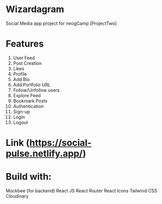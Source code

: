 # Wizardagram
Social Media app project for neogCamp [ProjectTwo]

# Features
1. User Feed
2. Post Creation
3. Likes
4. Profile
5. Add Bio
6. Add Portfolio URL
7. Follow/Unfollow users
8. Explore Feed
9. Bookmark Posts
10. Authentication
11. Sign-up 
12. Login 
13. Logout

# Link (https://social-pulse.netlify.app/)

# Build with:
Mockbee (for backend)
React JS
React Router
React Icons
Tailwind CSS
Cloudinary

